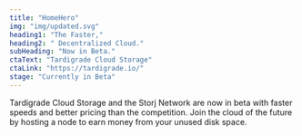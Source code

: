 ```yaml
---
title: "HomeHero"
img: "img/updated.svg"
heading1: "The Faster,"
heading2: " Decentralized Cloud."
subHeading: "Now in Beta."
ctaText: "Tardigrade Cloud Storage"
ctaLink: "https://tardigrade.io/"
stage: "Currently in Beta"
---
```


Tardigrade Cloud Storage and the Storj Network are now in beta with faster speeds and better pricing than the competition. Join the cloud of the future by hosting a node to earn money from your unused disk space.